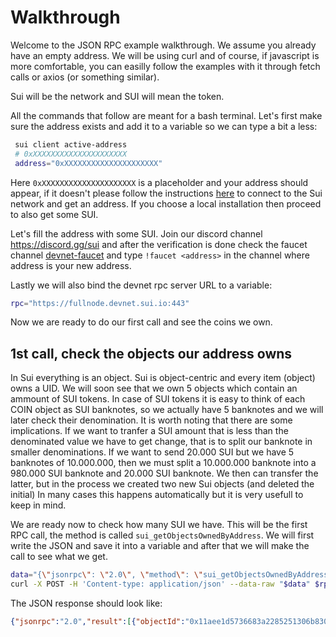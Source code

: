 # Walkthrough

Welcome to the JSON RPC example walkthrough. We assume you already have an empty address. We will be using curl and of course, if javascript is more comfortable, you can easilly follow the examples with it through fetch calls or axios (or something similar).

Sui will be the network and SUI will mean the token.

All the commands that follow are meant for a bash terminal.
Let's first make sure the address exists and add it to a variable so we can type a bit a less:

```bash
 sui client active-address
 # 0xXXXXXXXXXXXXXXXXXXXXX
 address="0xXXXXXXXXXXXXXXXXXXXXX"
```

Here `0xXXXXXXXXXXXXXXXXXXXXX` is a placeholder and your address should appear, if it doesn't please follow the instructions <a href="https://docs.sui.io/build/devnet">here</a> to connect to the Sui network and get an address. If you choose a local installation then proceed to also get some SUI.

Let's fill the address with some SUI. Join our discord channel <a href="https://discord.gg/sui">https://discord.gg/sui</a> and after the verification is done check the faucet channel <a href="https://discord.com/channels/916379725201563759/971488439931392130">devnet-faucet</a> and type `!faucet <address>` in the channel where address is your new address.

Lastly we will also bind the devnet rpc server URL to a variable:

```bash
rpc="https://fullnode.devnet.sui.io:443"
```

Now we are ready to do our first call and see the coins we own.

## 1st call, check the objects our address owns

In Sui everything is an object. Sui is object-centric and every item (object) owns a UID. We will soon see that we own 5 objects which contain an ammount of SUI tokens. In case of SUI tokens it is easy to think of each COIN object as SUI banknotes, so we actually have 5 banknotes and we will later check their denomination. It is worth noting that there are some implications. If we want to tranfer a SUI amount that is less than the denominated value we have to get change, that is to split our banknote in smaller denominations. If we want to send 20.000 SUI but we have 5 banknotes of 10.000.000, then we must split a 10.000.000 banknote into a 980.000 SUI banknote and 20.000 SUI banknote. We then can transfer the latter, but in the process we created two new Sui objects (and deleted the initial) In many cases this happens automatically but it is very usefull to keep in mind.

We are ready now to check how many SUI we have. This will be the first RPC call, the method is called `sui_getObjectsOwnedByAddress`.
We will first write the JSON and save it into a variable and after that we will make the call to see what we get.

```bash
data="{\"jsonrpc\": \"2.0\", \"method\": \"sui_getObjectsOwnedByAddress\", \"id\": 1, \"params\": [\"$address\"]}"
curl -X POST -H 'Content-type: application/json' --data-raw "$data" $rpc
```

The JSON response should look like:

```JSON
{"jsonrpc":"2.0","result":[{"objectId":"0x11aee1d5736683a2285251306b83068983119d96","version":1,"digest":"Bu5RPYiVWDDX4IshFqB8vsUdzBptTkhNK/Hm/b06wEA=","type":"0x2::coin::Coin<0x2::sui::SUI>","owner":{"AddressOwner":"0xfc08bf8efcc3db36218a9a315ff6c7a0bf0d3d12"},"previousTransaction":"8Dpc1+03kCviQRrB4hMUDT1z3bF+ZhlHtkG3RXHKuBg="},{"objectId":"0x3f20cc6615c199496a6ff1528a8a23823a3ba3e2","version":1,"digest":"bBaJ31nkAS4Swy9mwDmWCrR5fFeVMufteAJkQTjAH38=","type":"0x2::coin::Coin<0x2::sui::SUI>","owner":{"AddressOwner":"0xfc08bf8efcc3db36218a9a315ff6c7a0bf0d3d12"},"previousTransaction":"crQ008Z2bRbJGW3fWGYJQ21Hn3XryEj/idtk/Z7CASE="},{"objectId":"0x47effe51732d0b70e1a2c6b04c7fe1150fcc925d","version":1,"digest":"XYqAK1YseJWTEcOO62ysZ5jOgCtYiuH1ggl1TfGlw7M=","type":"0x2::coin::Coin<0x2::sui::SUI>","owner":{"AddressOwner":"0xfc08bf8efcc3db36218a9a315ff6c7a0bf0d3d12"},"previousTransaction":"MhhwQnI0F2lsZi8jllPgZ8Vg4+LQdx2k8CFzK0uElWM="},{"objectId":"0x52dc4b2cbda2f25aa16abce3fa601590ffb4460d","version":1,"digest":"L5Nli5HyIM2slXS0/10mfCLhRlz8mwLa4po39PiFchE=","type":"0x2::coin::Coin<0x2::sui::SUI>","owner":{"AddressOwner":"0xfc08bf8efcc3db36218a9a315ff6c7a0bf0d3d12"},"previousTransaction":"I9gs5Mg99iRVZoDqHOac2dov5UZLeBlHHBpBKYy2aKA="},{"objectId":"0x5c0540ad3c3b5baf0b7b06cb4d8b0f8189bcc95a","version":1,"digest":"KPCGtTtKC07fGHSUUtqplAqHiH1b5yE+VMpJb7fr05Q=","type":"0x2::coin::Coin<0x2::sui::SUI>","owner":{"AddressOwner":"0xfc08bf8efcc3db36218a9a315ff6c7a0bf0d3d12"},"previousTransaction":"lKtBzvqCts//AkEj+HtmGV0meI+thttgWwHkbWrnK7M="},{"objectId":"0x6e42879a647b79de721ede51f16b66bcd918cb15","version":1,"digest":"x/blew30LCSoOVa9HY8k+DZyZgWEV6jWSgcqvaUklU0=","type":"0x2::coin::Coin<0x2::sui::SUI>","owner":{"AddressOwner":"0xfc08bf8efcc3db36218a9a315ff6c7a0bf0d3d12"},"previousTransaction":"ehKQiB6IwupCO+yBi0qVz9HVU9n+BNJ22A9vN5f7Fsc="},{"objectId":"0x6ebf4288eb85ec536f8b57ba0730346d2e24d143","version":1,"digest":"5SpGRfPslVjlnATvKCDCmtHXmIurVpuAVF4GV9MOkds=","type":"0x2::coin::Coin<0x2::sui::SUI>","owner":{"AddressOwner":"0xfc08bf8efcc3db36218a9a315ff6c7a0bf0d3d12"},"previousTransaction":"m763isSnYYSCJ+CGdsa1qdHfbAleHzrZ7OQ/DrhDSVM="},{"objectId":"0x7ba3749248588815968c58e911c573992152a694","version":1,"digest":"KgXQzzyMipzi6objnv7E4rU6EUwArqVuU1JZa+VxDqw=","type":"0x2::coin::Coin<0x2::sui::SUI>","owner":{"AddressOwner":"0xfc08bf8efcc3db36218a9a315ff6c7a0bf0d3d12"},"previousTransaction":"YoKjKUx74O5vy1suheZrdF03vzxSv36PAGNHTXzmapI="},{"objectId":"0xd971beea67f4ced0974476d2f729592b6c02e7fd","version":1,"digest":"Py72Vj86gbtFnN8mpbPgONTbQali7lYS8E3U2Ur/y/s=","type":"0x2::coin::Coin<0x2::sui::SUI>","owner":{"AddressOwner":"0xfc08bf8efcc3db36218a9a315ff6c7a0bf0d3d12"},"previousTransaction":"ja4HZwtTUEmxilPLGmIVvW5YKfxRfjZBrNdxehlA4q0="},{"objectId":"0xf345d570959733323259346ac57711f4e98716a0","version":1,"digest":"FMMsQnmNKYXlnpCHZtaQ+xicr7XQ29bZuGZdB1WH+vE=","type":"0x2::coin::Coin<0x2::sui::SUI>","owner":{"AddressOwner":"0xfc08bf8efcc3db36218a9a315ff6c7a0bf0d3d12"},"previousTransaction":"oQ0V0UxrUGJpnnLoaRbf9stnZ8ruO1SRGTX7l+NM8bM="}],"id":1}
```